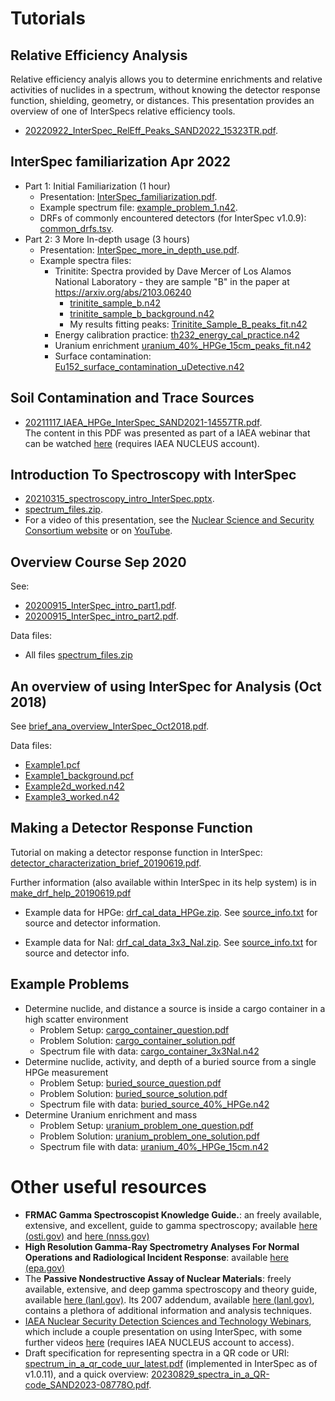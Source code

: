 # Tutorials

## Relative Efficiency Analysis 
Relative efficiency analyis allows you to determine enrichments and relative activities of nuclides in a spectrum, without knowing the detector response function, shielding, geometry, or distances.  This presentation provides an overview of one of InterSpecs relative efficiency tools.
* [20220922_InterSpec_RelEff_Peaks_SAND2022_15323TR.pdf](rel_eff_peaks/20220922_InterSpec_RelEff_Peaks_SAND2022_15323TR.pdf).



## InterSpec familiarization Apr 2022
* Part 1: Initial Familiarization (1 hour)
  * Presentation: [InterSpec_familiarization.pdf](familiarization_Apr2022/20220420_InterSpec_familiarization.pdf).
  * Example spectrum file: [example_problem_1.n42](familiarization_Apr2022/example_problem_1.n42).
  * DRFs of commonly encountered detectors (for InterSpec v1.0.9): [common_drfs.tsv](familiarization_Apr2022/common_drfs.tsv).
* Part 2: 3 More In-depth usage (3 hours)
  * Presentation: [InterSpec_more_in_depth_use.pdf](familiarization_Apr2022/20220427_InterSpec_more_in_depth_use.pdf).
  * Example spectra files:
    * Trinitite: Spectra provided by Dave Mercer of Los Alamos National Laboratory - they are sample "B" in the paper at https://arxiv.org/abs/2103.06240
      * [trinitite_sample_b.n42](familiarization_Apr2022/trinitite_sample_b.n42)
      * [trinitite_sample_b_background.n42](familiarization_Apr2022/trinitite_sample_b_background.n42)
      * My results fitting peaks: [Trinitite_Sample_B_peaks_fit.n42](familiarization_Apr2022/Trinitite_Sample_B_peaks_fit.n42)
    * Energy calibration practice: [th232_energy_cal_practice.n42](familiarization_Apr2022/th232_energy_cal_practice.n42)
    * Uranium enrichment [uranium_40%_HPGe_15cm_peaks_fit.n42](familiarization_Apr2022/uranium_40%_HPGe_15cm_peaks_fit.n42)
    * Surface contamination: [Eu152_surface_contamination_uDetective.n42](familiarization_Apr2022/Eu152_surface_contamination_uDetective.n42)


## Soil Contamination and Trace Sources
* [20211117_IAEA_HPGe_InterSpec_SAND2021-14557TR.pdf](contamination/20211117_IAEA_HPGe_InterSpec_SAND2021-14557TR.pdf).  
  The content in this PDF was presented as part of a IAEA webinar that can be watched [here](https://elearning.iaea.org/m2/course/view.php?id=1224) (requires IAEA NUCLEUS account).

## Introduction To Spectroscopy with InterSpec
* [20210315_spectroscopy_intro_InterSpec.pptx](spec_intro_March2021/20210315_spectroscopy_intro_InterSpec.pptx).
* [spectrum_files.zip](spec_intro_March2021/spectrum_files.zip).
* For a video of this presentation, see the [Nuclear Science and Security Consortium website](https://nssc.berkeley.edu/events/nssc-virtual-learning-series/) or on [YouTube](https://www.youtube.com/watch?v=xrwRYhVTC7Y).

## Overview Course Sep 2020
See:
* [20200915_InterSpec_intro_part1.pdf](intro_course_Sep2020/20200915_InterSpec_intro_part1.pdf).
* [20200915_InterSpec_intro_part2.pdf](intro_course_Sep2020/20200915_InterSpec_intro_part2.pdf).

Data files:
* All files [spectrum_files.zip](intro_course_Sep2020/spectrum_files.zip)


## An overview of using InterSpec for Analysis (Oct 2018)
See [brief_ana_overview_InterSpec_Oct2018.pdf](brief_analysis_intro/brief_ana_overview_InterSpec_Oct2018.pdf).

Data files:
* [Example1.pcf](brief_analysis_intro/spectra/Example1.pcf)
* [Example1_background.pcf](brief_analysis_intro/spectra/Example1_background.pcf)
* [Example2d_worked.n42](brief_analysis_intro/spectra/Example2d_worked.n42)
* [Example3_worked.n42](brief_analysis_intro/spectra/Example3_worked.n42)

## Making a Detector Response Function
Tutorial on making a detector response function in InterSpec: [detector_characterization_brief_20190619.pdf](make_drf/detector_characterization_brief_20190619.pdf). 

Further information (also available within InterSpec in its help system) is in [make_drf_help_20190619.pdf](make_drf/make_drf_help_20190619.pdf)
* Example data for HPGe: [drf_cal_data_HPGe.zip](make_drf/cal_data_HPGe/drf_cal_data_HPGe.zip).  See [source_info.txt](make_drf/cal_data_HPGe/source_info.txt) for source and detector information.

* Example data for NaI: [drf_cal_data_3x3_NaI.zip](make_drf/cal_data_NaI_3x3/drf_cal_data_3x3_NaI.zip). See [source_info.txt](make_drf/cal_data_NaI_3x3/source_info.txt) for source and detector info.
  
  
## Example Problems
* Determine nuclide, and distance a source is inside a cargo container in a high scatter environment
  * Problem Setup: [cargo_container_question.pdf](example_problems/one_over_r2/problem_1/cargo_container_question.pdf)
  * Problem Solution: [cargo_container_solution.pdf](example_problems/one_over_r2/problem_1/cargo_container_solution.pdf)
  * Spectrum file with data: [cargo_container_3x3NaI.n42](example_problems/one_over_r2/problem_1/cargo_container_3x3NaI.n42)
* Determine nuclide, activity, and depth of a buried source from a single HPGe measurement
  * Problem Setup: [buried_source_question.pdf](example_problems/determine_activity_shielding/problem_1/buried_source_question.pdf)
  * Problem Solution: [buried_source_solution.pdf](example_problems/determine_activity_shielding/problem_1/buried_source_solution.pdf)
  * Spectrum file with data: [buried_source_40%_HPGe.n42](example_problems/determine_activity_shielding/problem_1/buried_source_40%_HPGe.n42)
* Determine Uranium enrichment and mass
  * Problem Setup: [uranium_problem_one_question.pdf](example_problems/uranium_enrichment/problem_1/uranium_problem_one_question.pdf)
  * Problem Solution: [uranium_problem_one_solution.pdf](example_problems/uranium_enrichment/problem_1/uranium_problem_one_solution.pdf)
  * Spectrum file with data: [uranium_40%_HPGe_15cm.n42](example_problems/uranium_enrichment/problem_1/uranium_40%_HPGe_15cm.n42)


# Other useful resources
- **FRMAC Gamma Spectroscopist Knowledge Guide.**: an freely available, extensive, and excellent, guide to gamma spectroscopy; available [here (osti.gov)](https://www.osti.gov/biblio/1763003-frmac-gamma-spectroscopist-knowledge-guide-revision) and [here (nnss.gov)](https://www.nnss.gov/docs/docs_FRMAC/_FRMAC_GammaSpec_KnowledgeGuide_2019-08_UUR.pdf)
- **High Resolution Gamma-Ray Spectrometry Analyses For Normal Operations and Radiological Incident Response**: available [here (epa.gov)](https://www.epa.gov/sites/default/files/2020-07/documents/guide_for_high_resolution_gamma_spectrometry_analyses_camera_ready.pdf)
- The **Passive Nondestructive Assay of Nuclear Materials**: freely available, extensive, and deep gamma spectroscopy and theory guide, available [here (lanl.gov)](https://www.lanl.gov/orgs/n/n1/FMTTD/neut_mc/pdfs/LA_UR_90_0732.pdf).  Its 2007 addendum, available [here (lanl.gov)](https://www.lanl.gov/org/ddste/aldgs/sst-training/_assets/docs/PANDA%202007%20Addendum/PANDA%202007%20Addendum.pdf), contains a plethora of additional information and analysis techniques.
- [IAEA Nuclear Security Detection Sciences and Technology Webinars](https://elearning.iaea.org/m2/course/index.php?categoryid=248), which include a couple presentation on using InterSpec, with some further videos [here](https://nucleus.iaea.org/sites/nuclear-instrumentation/Pages/Portable-detectors_videos.aspx) (requires IAEA NUCLEUS account to access).
- Draft specification for representing spectra in a QR code or URI: [spectrum_in_a_qr_code_uur_latest.pdf](references/spectrum_in_a_qr_code_uur_latest.pdf) (implemented in InterSpec as of v1.0.11), and a quick overview: [20230829_spectra_in_a_QR-code_SAND2023-08778O.pdf](references/20230829_spectra_in_a_QR-code_SAND2023-08778O.pdf).